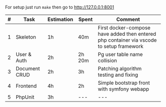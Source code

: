For setup just run `make` then go to http://127.0.0.1:8001

| # | Task | Estimation | Spent | Comment |
| --- | --- | --- | --- | --- |
| 1 | Skeleton | 1h | 40m | First docker-compose have added then entered php container via vscode to setup framework |
| 2 | User & Auth | 2h | 2h 20m | Pg user table name collision |
| 3 | Document CRUD | 2h | 3h | Patching algorithm testing and fixing |
| 4 | Frontend | 4h | 2h | Simple bootstrap front with symfony webapp |
| 5 | PhpUnit | 3h | --- | --- |